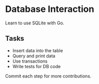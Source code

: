 # Database Interaction

Learn to use SQLite with Go.

## Tasks
- Insert data into the table
- Query and print data
- Use transactions
- Write tests for DB code

Commit each step for more contributions.
